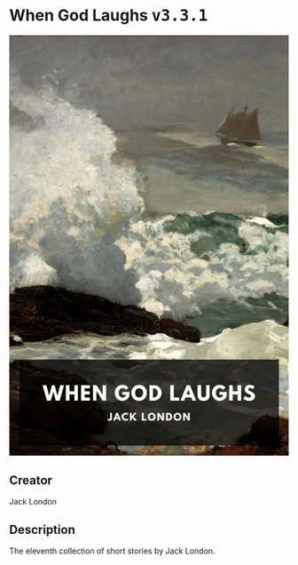 
# When God Laughs <kbd>v3.3.1</kbd>

<center>
  <img src="./cover-1024.jpg"/>
</center>

## Creator
Jack London

## Description
The eleventh collection of short stories by Jack London.
